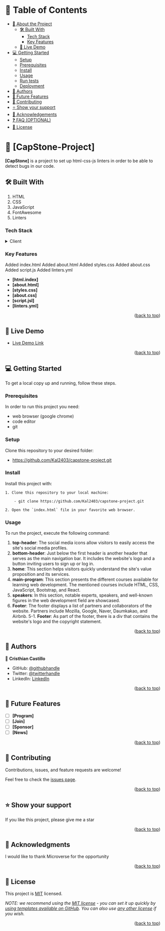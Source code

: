 <a name="readme-top"></a>

# 📗 Table of Contents

- [📖 About the Project](#about-project)
  - [🛠 Built With](#built-with)
    - [Tech Stack](#tech-stack)
    - [Key Features](#key-features)
  - [🚀 Live Demo](#live-demo)
- [💻 Getting Started](#getting-started)
  - [Setup](#setup)
  - [Prerequisites](#prerequisites)
  - [Install](#install)
  - [Usage](#usage)
  - [Run tests](#run-tests)
  - [Deployment](#deployment)
- [👥 Authors](#authors)
- [🔭 Future Features](#future-features)
- [🤝 Contributing](#contributing)
- [⭐️ Show your support](#support)
- [🙏 Acknowledgements](#acknowledgements)
- [❓ FAQ (OPTIONAL)](#faq)
- [📝 License](#license)

# 📖 [CapStone-Project] <a name="about-project"></a>

**[CapStone]** is a project to set up html-css-js linters in order to be able to detect bugs in our code.

## 🛠 Built With <a name="built-with"></a>

1. HTML
2. CSS
3. JavaScript
4. FontAwesome
5. Linters

### Tech Stack <a name="tech-stack"></a>

<details>
  <summary>Client</summary>
  <ul>
    <li><a href="https://developer.mozilla.org/en-US/docs/Web/HTML">HTML</a></li>
    <li><a href="https://developer.mozilla.org/en-US/docs/Web/CSS">CSS</a></li>
    <li><a href="https://developer.mozilla.org/en-US/docs/Web/JavaScript">JavaScript</a></li>
  </ul>
</details>

### Key Features <a name="key-features"></a>

Added index.html
Added about.html
Added styles.css
Added about.css
Added script.js
Added linters.yml

- **[html.index]**
- **[about.html]**
- **[styles.css]**
- **[about.css]**
- **[script.jsl]**
- **[linters.yml]**

<p align="right">(<a href="#readme-top">back to top</a>)</p>

## 🚀 Live Demo <a name="live-demo"></a>

- [Live Demo Link](https://kal2403.github.io/capstone-project/)

<p align="right">(<a href="#readme-top">back to top</a>)</p>

## 💻 Getting Started <a name="getting-started"></a>

To get a local copy up and running, follow these steps.

### Prerequisites

In order to run this project you need:

- web browser (google chrome)
- code editor
- git

### Setup

Clone this repository to your desired folder:

  - https://github.com/Kal2403/capstone-project.git

### Install

Install this project with:

    1. Clone this repository to your local machine:

        - git clone https://github.com/Kal2403/capstone-project.git

    2. Open the `index.html` file in your favorite web browser.

### Usage

To run the project, execute the following command:

1. **top-header**: The social media icons allow visitors to easily access the site's social media profiles.
2. **bottom-header**: Just below the first header is another header that serves as the main navigation bar. It includes the website's logo and a button inviting users to sign up or log in.
3. **home**: This section helps visitors quickly understand the site's value proposition and its services.
4. **main-program**: This section presents the different courses available for learning web development. The mentioned courses include HTML, CSS, JavaScript, Bootstrap, and React.
5. **speakers**: In this section, notable experts, speakers, and well-known figures in the web development field are showcased. 
5. **Footer**: The footer displays a list of partners and collaborators of the website. Partners include Mozilla, Google, Naver, Daumkakao, and Airbnb.
5-1. **Footer**: As part of the footer, there is a div that contains the website's logo and the copyright statement.

<p align="right">(<a href="#readme-top">back to top</a>)</p>

## 👥 Authors <a name="authors"></a>

👤 **Cristhian Castillo**

- GitHub: [@githubhandle](https://github.com/Kal2403)
- Twitter: [@twitterhandle](https://twitter.com/Kal24031992)
- LinkedIn: [LinkedIn](https://www.linkedin.com/in/cristhian-castillo-41136322a/)

<p align="right">(<a href="#readme-top">back to top</a>)</p>

## 🔭 Future Features <a name="future-features"></a>

- [ ] **[Program]**
- [ ] **[Join]**
- [ ] **[Sponsor]**
- [ ] **[News]**

<p align="right">(<a href="#readme-top">back to top</a>)</p>

<!-- CONTRIBUTING -->

## 🤝 Contributing <a name="contributing"></a>

Contributions, issues, and feature requests are welcome!

Feel free to check the [issues page](https://github.com/Kal2403/capstone-project/issues).

<p align="right">(<a href="#readme-top">back to top</a>)</p>

## ⭐️ Show your support <a name="support"></a>

If you like this project, please give me a star

<p align="right">(<a href="#readme-top">back to top</a>)</p>

## 🙏 Acknowledgments <a name="acknowledgements"></a>

I would like to thank Microverse for the opportunity

<p align="right">(<a href="#readme-top">back to top</a>)</p>

## 📝 License <a name="license"></a>

This project is [MIT](./LICENSE) licensed.

_NOTE: we recommend using the [MIT license](https://choosealicense.com/licenses/mit/) - you can set it up quickly by [using templates available on GitHub](https://docs.github.com/en/communities/setting-up-your-project-for-healthy-contributions/adding-a-license-to-a-repository). You can also use [any other license](https://choosealicense.com/licenses/) if you wish._

<p align="right">(<a href="#readme-top">back to top</a>)</p>
